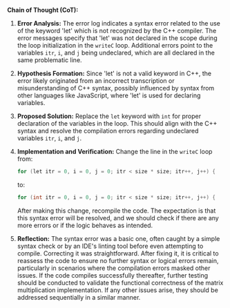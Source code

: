 **Chain of Thought (CoT):**

1. **Error Analysis:**
   The error log indicates a syntax error related to the use of the keyword 'let' which is not recognized by the C++ compiler. The error messages specify that 'let' was not declared in the scope during the loop initialization in the `writeC` loop. Additional errors point to the variables `itr`, `i`, and `j` being undeclared, which are all declared in the same problematic line.

2. **Hypothesis Formation:**
   Since 'let' is not a valid keyword in C++, the error likely originated from an incorrect transcription or misunderstanding of C++ syntax, possibly influenced by syntax from other languages like JavaScript, where 'let' is used for declaring variables.

3. **Proposed Solution:**
   Replace the `let` keyword with `int` for proper declaration of the variables in the loop. This should align with the C++ syntax and resolve the compilation errors regarding undeclared variables `itr`, `i`, and `j`.

4. **Implementation and Verification:**
   Change the line in the `writeC` loop from:
   ```cpp
   for (let itr = 0, i = 0, j = 0; itr < size * size; itr++, j++) {
   ```
   to:
   ```cpp
   for (int itr = 0, i = 0, j = 0; itr < size * size; itr++, j++) {
   ```
   After making this change, recompile the code. The expectation is that this syntax error will be resolved, and we should check if there are any more errors or if the logic behaves as intended.

5. **Reflection:**
   The syntax error was a basic one, often caught by a simple syntax check or by an IDE's linting tool before even attempting to compile. Correcting it was straightforward. After fixing it, it is critical to reassess the code to ensure no further syntax or logical errors remain, particularly in scenarios where the compilation errors masked other issues. If the code compiles successfully thereafter, further testing should be conducted to validate the functional correctness of the matrix multiplication implementation. If any other issues arise, they should be addressed sequentially in a similar manner.